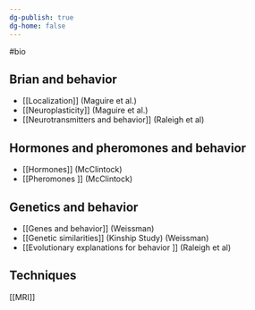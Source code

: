 ```yaml
---
dg-publish: true
dg-home: false
---
```

#bio
## Brian and behavior 
- [[Localization]] (Maguire et al.)
- [[Neuroplasticity]] (Maguire et al.)
- [[Neurotransmitters and behavior]] (Raleigh et al)

## Hormones and pheromones and behavior
- [[Hormones]] (McClintock)
- [[Pheromones ]] (McClintock)

## Genetics and behavior 
- [[Genes and behavior]] (Weissman)
- [[Genetic similarities]] (Kinship Study) (Weissman)
- [[Evolutionary explanations for behavior ]] (Raleigh et al)

## Techniques
[[MRI]] 